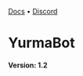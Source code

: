 [Docs](https://www.eyezik.net/yurmabot/docs) • [Discord](https://discord.gg/gGApA6u5VQ)

# YurmaBot
#### Version: 1.2
